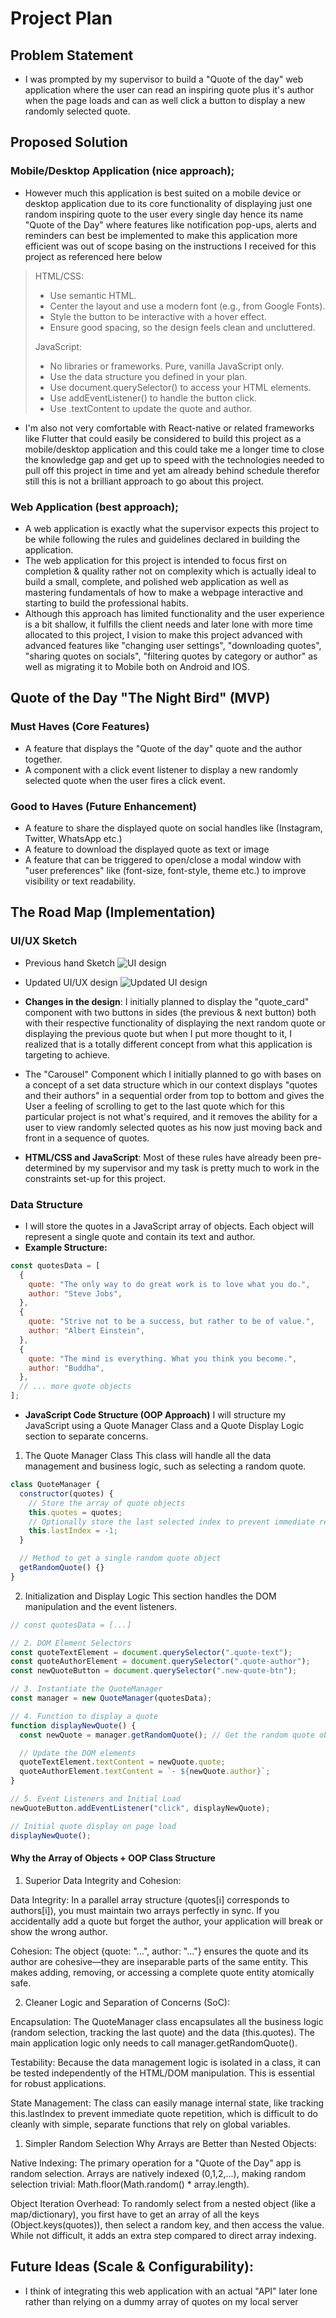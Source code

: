 # Project Plan

## Problem Statement

- I was prompted by my supervisor to build a "Quote of the day" web application where the user can read an inspiring quote plus it's author when the page loads and can as well click a button to display a new randomly selected quote.

## Proposed Solution

### Mobile/Desktop Application (nice approach);

- However much this application is best suited on a mobile device or desktop application due to its core functionality of displaying just one random inspiring quote to the user every single day hence its name "Quote of the Day" where features like notification pop-ups, alerts and reminders can best be implemented to make this application more efficient was out of scope basing on the instructions I received for this project as referenced here below

> HTML/CSS:
>
> - Use semantic HTML.
> - Center the layout and use a modern font (e.g., from Google Fonts).
> - Style the button to be interactive with a hover effect.
> - Ensure good spacing, so the design feels clean and uncluttered.
>
> JavaScript:
>
> - No libraries or frameworks. Pure, vanilla JavaScript only.
> - Use the data structure you defined in your plan.
> - Use document.querySelector() to access your HTML elements.
> - Use addEventListener() to handle the button click.
> - Use .textContent to update the quote and author.

- I'm also not very comfortable with React-native or related frameworks like Flutter that could easily be considered to build this project as a mobile/desktop application and this could take me a longer time to close the knowledge gap and get up to speed with the technologies needed to pull off this project in time and yet am already behind schedule therefor still this is not a brilliant approach to go about this project.

### Web Application (best approach);

- A web application is exactly what the supervisor expects this project to be while following the rules and guidelines declared in building the application.
- The web application for this project is intended to focus first on completion & quality rather not on complexity which is actually ideal to build a small, complete, and polished web application as well as mastering fundamentals of how to make a webpage interactive and starting to build the professional habits.
- Although this approach has limited functionality and the user experience is a bit shallow, it fulfills the client needs and later lone with more time allocated to this project, I vision to make this project advanced with advanced features like "changing user settings", "downloading quotes", "sharing quotes on socials", "filtering quotes by category or author" as well as migrating it to Mobile both on Android and IOS.

## Quote of the Day "The Night Bird" (MVP)

### Must Haves (Core Features)

- A feature that displays the "Quote of the day" quote and the author together.
- A component with a click event listener to display a new randomly selected quote when the user fires a click event.

### Good to Haves (Future Enhancement)

- A feature to share the displayed quote on social handles like (Instagram, Twitter, WhatsApp etc.)
- A feature to download the displayed quote as text or image
- A feature that can be triggered to open/close a modal window with "user preferences" like (font-size, font-style, theme etc.) to improve visibility or text readability.

## The Road Map (Implementation)

### UI/UX Sketch

- Previous hand Sketch
  ![UI design](assets/UI-design.jpg)

- Updated UI/UX design
  ![Updated UI design](assets/UI-screenshot.png)

- **Changes in the design**: I initially planned to display the "quote_card" component with two buttons in sides (the previous & next button) both with their respective functionality of displaying the next random quote or displaying the previous quote but when I put more thought to it, I realized that is a totally different concept from what this application is targeting to achieve.
- The "Carousel" Component which I initially planned to go with bases on a concept of a set data structure which in our context displays "quotes and their authors" in a sequential order from top to bottom and gives the User a feeling of scrolling to get to the last quote which for this particular project is not what's required, and it removes the ability for a user to view randomly selected quotes as his now just moving back and front in a sequence of quotes.

- **HTML/CSS and JavaScript**: Most of these rules have already been pre-determined by my supervisor and my task is pretty much to work in the constraints set-up for this project.

### Data Structure

- I will store the quotes in a JavaScript array of objects. Each object will represent a single quote and contain its text and author.
- **Example Structure:**

```js
const quotesData = [
  {
    quote: "The only way to do great work is to love what you do.",
    author: "Steve Jobs",
  },
  {
    quote: "Strive not to be a success, but rather to be of value.",
    author: "Albert Einstein",
  },
  {
    quote: "The mind is everything. What you think you become.",
    author: "Buddha",
  },
  // ... more quote objects
];
```

- **JavaScript Code Structure (OOP Approach)**
  I will structure my JavaScript using a Quote Manager Class and a Quote Display Logic section to separate concerns.

1. The Quote Manager Class
   This class will handle all the data management and business logic, such as selecting a random quote.

```js
class QuoteManager {
  constructor(quotes) {
    // Store the array of quote objects
    this.quotes = quotes;
    // Optionally store the last selected index to prevent immediate repetition
    this.lastIndex = -1;
  }

  // Method to get a single random quote object
  getRandomQuote() {}
}
```

2. Initialization and Display Logic
   This section handles the DOM manipulation and the event listeners.

```js
// const quotesData = [...]

// 2. DOM Element Selectors
const quoteTextElement = document.querySelector(".quote-text");
const quoteAuthorElement = document.querySelector(".quote-author");
const newQuoteButton = document.querySelector(".new-quote-btn");

// 3. Instantiate the QuoteManager
const manager = new QuoteManager(quotesData);

// 4. Function to display a quote
function displayNewQuote() {
  const newQuote = manager.getRandomQuote(); // Get the random quote object

  // Update the DOM elements
  quoteTextElement.textContent = newQuote.quote;
  quoteAuthorElement.textContent = `- ${newQuote.author}`;
}

// 5. Event Listeners and Initial Load
newQuoteButton.addEventListener("click", displayNewQuote);

// Initial quote display on page load
displayNewQuote();
```

#### Why the Array of Objects + OOP Class Structure

1. Superior Data Integrity and Cohesion:

Data Integrity: In a parallel array structure (quotes[i] corresponds to authors[i]), you must maintain two arrays perfectly in sync. If you accidentally add a quote but forget the author, your application will break or show the wrong author.

Cohesion: The object {quote: "...", author: "..."} ensures the quote and its author are cohesive—they are inseparable parts of the same entity. This makes adding, removing, or accessing a complete quote entity atomically safe.

2. Cleaner Logic and Separation of Concerns (SoC):

Encapsulation: The QuoteManager class encapsulates all the business logic (random selection, tracking the last quote) and the data (this.quotes). The main application logic only needs to call manager.getRandomQuote().

Testability: Because the data management logic is isolated in a class, it can be tested independently of the HTML/DOM manipulation. This is essential for robust applications.

State Management: The class can easily manage internal state, like tracking this.lastIndex to prevent immediate quote repetition, which is difficult to do cleanly with simple, separate functions that rely on global variables.

1. Simpler Random Selection
   Why Arrays are Better than Nested Objects:

Native Indexing: The primary operation for a "Quote of the Day" app is random selection. Arrays are natively indexed (0,1,2,...), making random selection trivial: Math.floor(Math.random() \* array.length).

Object Iteration Overhead: To randomly select from a nested object (like a map/dictionary), you first have to get an array of all the keys (Object.keys(quotes)), then select a random key, and then access the value. While not difficult, it adds an extra step compared to direct array indexing.

## Future Ideas (Scale & Configurability):

- I think of integrating this web application with an actual "API" later lone rather than relying on a dummy array of quotes on my local server
